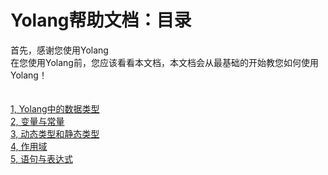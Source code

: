 # Yolang帮助文档：目录
首先，感谢您使用Yolang\
在您使用Yolang前，您应该看看本文档，本文档会从最基础的开始教您如何使用Yolang！\
\
\
[1, Yolang中的数据类型](part1-type.md)\
[2, 变量与常量](part2-variable-constant.md)\
[3, 动态类型和静态类型](part3-dynamic-static.md)\
[4, 作用域](part4-scope.md)\
[5, 语句与表达式](patt5-stc-expr.md)